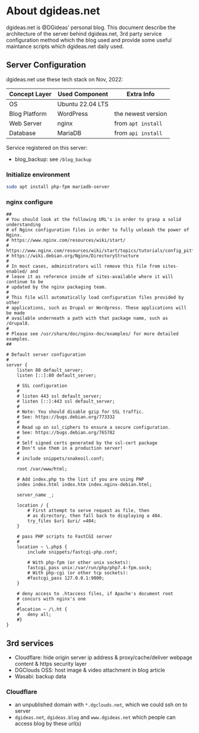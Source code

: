 # About dgideas.net
dgideas.net is @DGideas' personal blog. This document describe the architecture of the server behind dgideas.net, 3rd party service configuration method which the blog used and provide some useful maintance scripts which dgideas.net daily used.

## Server Configuration
dgideas.net use these tech stack on Nov, 2022:

| Concept Layer | Used Component | Extra Info |
| --- | --- | --- |
| OS | Ubuntu 22.04 LTS | |
| Blog Platform | WordPress | the newest version |
| Web Server | nginx | from `apt install` |
| Database | MariaDB | from `api install` |

Service registered on this server:
* blog_backup: see `/blog_backup`

### Initialize environment
```bash
sudo apt install php-fpm mariadb-server
```

### nginx configure
```
##
# You should look at the following URL's in order to grasp a solid understanding
# of Nginx configuration files in order to fully unleash the power of Nginx.
# https://www.nginx.com/resources/wiki/start/
# https://www.nginx.com/resources/wiki/start/topics/tutorials/config_pitfalls/
# https://wiki.debian.org/Nginx/DirectoryStructure
#
# In most cases, administrators will remove this file from sites-enabled/ and
# leave it as reference inside of sites-available where it will continue to be
# updated by the nginx packaging team.
#
# This file will automatically load configuration files provided by other
# applications, such as Drupal or Wordpress. These applications will be made
# available underneath a path with that package name, such as /drupal8.
#
# Please see /usr/share/doc/nginx-doc/examples/ for more detailed examples.
##

# Default server configuration
#
server {
	listen 80 default_server;
	listen [::]:80 default_server;

	# SSL configuration
	#
	# listen 443 ssl default_server;
	# listen [::]:443 ssl default_server;
	#
	# Note: You should disable gzip for SSL traffic.
	# See: https://bugs.debian.org/773332
	#
	# Read up on ssl_ciphers to ensure a secure configuration.
	# See: https://bugs.debian.org/765782
	#
	# Self signed certs generated by the ssl-cert package
	# Don't use them in a production server!
	#
	# include snippets/snakeoil.conf;

	root /var/www/html;

	# Add index.php to the list if you are using PHP
	index index.html index.htm index.nginx-debian.html;

	server_name _;

	location / {
		# First attempt to serve request as file, then
		# as directory, then fall back to displaying a 404.
		try_files $uri $uri/ =404;
	}

	# pass PHP scripts to FastCGI server
	#
	location ~ \.php$ {
		include snippets/fastcgi-php.conf;
	
		# With php-fpm (or other unix sockets):
		fastcgi_pass unix:/var/run/php/php7.4-fpm.sock;
		# With php-cgi (or other tcp sockets):
		#fastcgi_pass 127.0.0.1:9000;
	}

	# deny access to .htaccess files, if Apache's document root
	# concurs with nginx's one
	#
	#location ~ /\.ht {
	#	deny all;
	#}
}
```

## 3rd services
* Cloudflare: hide origin server ip address & proxy/cache/deliver webpage content & https security layer
* DGClouds OSS: host image & video attachment in blog article
* Wasabi: backup data

### Cloudflare
* an unpublished domain with `*.dgclouds.net`, which we could ssh on to server
* `dgideas.net`, `dgideas.blog` and `www.dgideas.net` which people can access blog by these url(s)

